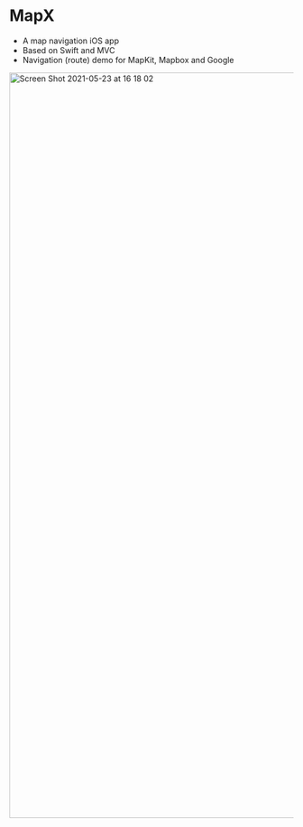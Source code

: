 # MapX

- A map navigation iOS app
- Based on Swift and MVC
- Navigation (route) demo for MapKit, Mapbox and Google

<img width="1321" alt="Screen Shot 2021-05-23 at 16 18 02" src="https://user-images.githubusercontent.com/1919194/119251626-7e3f1b00-bbe2-11eb-81f9-6f9c2e7b1f94.png">
